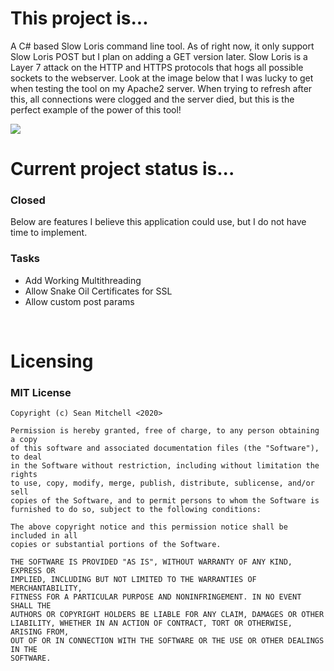 <h1>This project is...</h1>
<p>A C# based Slow Loris command line tool. As of right now, it only support Slow Loris POST but I plan on adding a GET version later. Slow Loris is a Layer 7 attack on the HTTP and HTTPS protocols that hogs all possible sockets to the webserver. Look at the image below that I was lucky to get when testing the tool on my Apache2 server. When trying to refresh after this, all connections were clogged and the server died, but this is the perfect example of the power of this tool!</p>
<img src="https://i.imgur.com/Tzomtp7.png">
<br>
<h1>Current project status is...</h1>
<h3>Closed</h3>
<p>Below are features I believe this application could use, but I do not have time to implement.</p>
<h3>Tasks</h3>
<ul>
  <li>Add Working Multithreading</li>
  <li>Allow Snake Oil Certificates for SSL</li>
  <li>Allow custom post params</li>
</ul>
<br>
<h1>Licensing</h1>
<h3>MIT License</h3>

```
Copyright (c) Sean Mitchell <2020>

Permission is hereby granted, free of charge, to any person obtaining a copy
of this software and associated documentation files (the "Software"), to deal
in the Software without restriction, including without limitation the rights
to use, copy, modify, merge, publish, distribute, sublicense, and/or sell
copies of the Software, and to permit persons to whom the Software is
furnished to do so, subject to the following conditions:

The above copyright notice and this permission notice shall be included in all
copies or substantial portions of the Software.

THE SOFTWARE IS PROVIDED "AS IS", WITHOUT WARRANTY OF ANY KIND, EXPRESS OR
IMPLIED, INCLUDING BUT NOT LIMITED TO THE WARRANTIES OF MERCHANTABILITY,
FITNESS FOR A PARTICULAR PURPOSE AND NONINFRINGEMENT. IN NO EVENT SHALL THE
AUTHORS OR COPYRIGHT HOLDERS BE LIABLE FOR ANY CLAIM, DAMAGES OR OTHER
LIABILITY, WHETHER IN AN ACTION OF CONTRACT, TORT OR OTHERWISE, ARISING FROM,
OUT OF OR IN CONNECTION WITH THE SOFTWARE OR THE USE OR OTHER DEALINGS IN THE
SOFTWARE.
